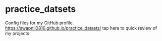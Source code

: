 # practice_datsets
Config files for my GitHub profile.
 https://swapnil0810.github.io/practice_datsets/ tap here to quick review of my projects
